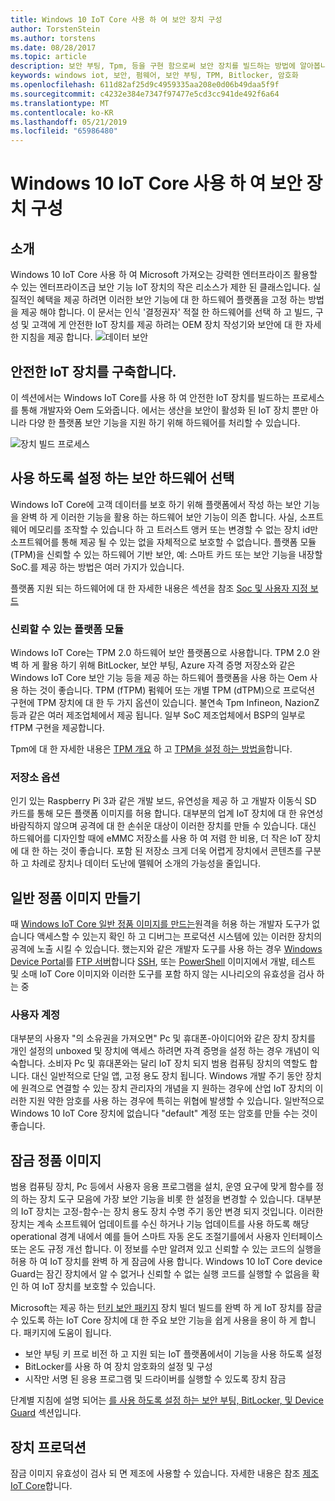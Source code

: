 ```yaml
---
title: Windows 10 IoT Core 사용 하 여 보안 장치 구성
author: TorstenStein
ms.author: torstens
ms.date: 08/28/2017
ms.topic: article
description: 보안 부팅, Tpm, 등을 구현 함으로써 보안 장치를 빌드하는 방법에 알아봅니다.
keywords: windows iot, 보안, 펌웨어, 보안 부팅, TPM, Bitlocker, 암호화
ms.openlocfilehash: 611d82af25d9c4959335aa208e0d06b49daa5f9f
ms.sourcegitcommit: c4232e384e7347f97477e5cd3cc941de492f6a64
ms.translationtype: MT
ms.contentlocale: ko-KR
ms.lasthandoff: 05/21/2019
ms.locfileid: "65986480"
---
```

# <a name="building-secure-devices-with-windows-10-iot-core"></a>Windows 10 IoT Core 사용 하 여 보안 장치 구성

## <a name="introduction"></a>소개  

Windows 10 IoT Core 사용 하 여 Microsoft 가져오는 강력한 엔터프라이즈 활용할 수 있는 엔터프라이즈급 보안 기능 IoT 장치의 작은 리소스가 제한 된 클래스입니다. 실질적인 혜택을 제공 하려면 이러한 보안 기능에 대 한 하드웨어 플랫폼을 고정 하는 방법을 제공 해야 합니다. 이 문서는 인식 '결정권자' 적절 한 하드웨어를 선택 하 고 빌드, 구성 및 고객에 게 안전한 IoT 장치를 제공 하려는 OEM 장치 작성기와 보안에 대 한 자세한 지침을 제공 합니다.
![데이터 보안](../media/SecurityFlowAndCertificates/DataRestExecutionMotion.png)

## <a name="building-a-secure-iot-devices"></a>안전한 IoT 장치를 구축합니다.  
이 섹션에서는 Windows IoT Core를 사용 하 여 안전한 IoT 장치를 빌드하는 프로세스를 통해 개발자와 Oem 도와줍니다. 에서는 생산을 보안이 활성화 된 IoT 장치 뿐만 아니라 다양 한 플랫폼 보안 기능을 지원 하기 위해 하드웨어를 처리할 수 있습니다.

![장치 빌드 프로세스](../media/SecurityFlowAndCertificates/DeviceBuildProcess.png)


## <a name="choosing-security-enabled-hardware"></a>사용 하도록 설정 하는 보안 하드웨어 선택
Windows IoT Core에 고객 데이터를 보호 하기 위해 플랫폼에서 작성 하는 보안 기능을 완벽 하 게 이러한 기능을 활용 하는 하드웨어 보안 기능이 의존 합니다. 사실, 소프트웨어 메모리를 조작할 수 있습니다 하 고 트러스트 앵커 또는 변경할 수 없는 장치 id만 소프트웨어를 통해 제공 될 수 있는 없을 자체적으로 보호할 수 없습니다. 플랫폼 모듈 (TPM)을 신뢰할 수 있는 하드웨어 기반 보안, 예: 스마트 카드 또는 보안 기능을 내장할 SoC.를 제공 하는 방법은 여러 가지가 있습니다. 

플랫폼 지원 되는 하드웨어에 대 한 자세한 내용은 섹션을 참조 [Soc 및 사용자 지정 보드](https://docs.microsoft.com/en-us/windows/iot-core/learn-about-hardware/socsandcustomboards) 

### <a name="trusted-platform-module"></a>신뢰할 수 있는 플랫폼 모듈
Windows IoT Core는 TPM 2.0 하드웨어 보안 플랫폼으로 사용합니다. TPM 2.0 완벽 하 게 활용 하기 위해 BitLocker, 보안 부팅, Azure 자격 증명 저장소와 같은 Windows IoT Core 보안 기능 등을 제공 하는 하드웨어 플랫폼을 사용 하는 Oem 사용 하는 것이 좋습니다. TPM (fTPM) 펌웨어 또는 개별 TPM (dTPM)으로 프로덕션 구현에 TPM 장치에 대 한 두 가지 옵션이 있습니다. 불연속 Tpm Infineon, NazionZ 등과 같은 여러 제조업체에서 제공 됩니다. 일부 SoC 제조업체에서 BSP의 일부로 fTPM 구현을 제공합니다. 

Tpm에 대 한 자세한 내용은 [TPM 개요](https://docs.microsoft.com/en-us/windows/iot-core/secure-your-device/tpm) 하 고 [TPM을 설정 하는 방법을](https://docs.microsoft.com/en-us/windows/iot-core/secure-your-device/setuptpm)합니다.

### <a name="storage-options"></a>저장소 옵션
인기 있는 Raspberry Pi 3과 같은 개발 보드, 유연성을 제공 하 고 개발자 이동식 SD 카드를 통해 모든 플랫폼 이미지를 허용 합니다. 대부분의 업계 IoT 장치에 대 한 유연성 바람직하지 않으며 공격에 대 한 손쉬운 대상이 이러한 장치를 만들 수 있습니다. 대신 하드웨어를 디자인할 때에 eMMC 저장소를 사용 하 여 저렴 한 비용, 더 작은 IoT 장치에 대 한 하는 것이 좋습니다. 포함 된 저장소 크게 더욱 어렵게 장치에서 콘텐츠를 구분 하 고 차례로 장치나 데이터 도난에 맬웨어 소개의 가능성을 줄입니다.

## <a name="creating-a-retail-image"></a>일반 정품 이미지 만들기 
때 [Windows IoT Core 일반 정품 이미지를 만드는](https://docs.microsoft.com/windows-hardware/manufacture/iot/iot-core-manufacturing-guide)원격을 허용 하는 개발자 도구가 없습니다 액세스할 수 있는지 확인 하 고 디버그는 프로덕션 시스템에 있는 이러한 장치의 공격에 노출 시킬 수 있습니다. 했는지와 같은 개발자 도구를 사용 하는 경우 [Windows Device Portal](https://docs.microsoft.com/en-us/windows/iot-core/manage-your-device/remotedisplay)를 [FTP 서버](https://docs.microsoft.com/en-us/windows/iot-core/connect-your-device/ftp)합니다 [SSH](https://docs.microsoft.com/en-us/windows/iot-core/connect-your-device/ssh), 또는 [PowerShell](https://docs.microsoft.com/en-us/windows/iot-core/connect-your-device/powershell) 이미지에서 개발, 테스트 및 소매 IoT Core 이미지와 이러한 도구를 포함 하지 않는 시나리오의 유효성을 검사 하는 중

### <a name="user-accounts"></a>사용자 계정
대부분의 사용자 "의 소유권을 가져오면" Pc 및 휴대폰-아이디어와 같은 장치 장치를 개인 설정의 unboxed 및 장치에 액세스 하려면 자격 증명을 설정 하는 경우 개념이 익숙합니다. 소비자 Pc 및 휴대폰와는 달리 IoT 장치 되지 범용 컴퓨팅 장치의 역할도 합니다. 대신 일반적으로 단일 앱, 고정 용도 장치 됩니다. Windows 개발 주기 동안 장치에 원격으로 연결할 수 있는 장치 관리자의 개념을 지 원하는 경우에 산업 IoT 장치의 이러한 지원 약한 암호를 사용 하는 경우에 특히는 위협에 발생할 수 있습니다. 일반적으로 Windows 10 IoT Core 장치에 없습니다 "default" 계정 또는 암호를 만들 수는 것이 좋습니다.

## <a name="lockdown-a-retail-image"></a>잠금 정품 이미지
범용 컴퓨팅 장치, Pc 등에서 사용자 응용 프로그램을 설치, 운영 요구에 맞게 함수를 정의 하는 장치 도구 모음에 가장 보안 기능을 비롯 한 설정을 변경할 수 있습니다. 대부분의 IoT 장치는 고정-함수-는 장치 용도 장치 수명 주기 동안 변경 되지 것입니다. 이러한 장치는 계속 소프트웨어 업데이트를 수신 하거나 기능 업데이트를 사용 하도록 해당 operational 경계 내에서 예를 들어 스마트 자동 온도 조절기를에서 사용자 인터페이스 또는 온도 규정 개선 합니다. 이 정보를 수만 알려져 있고 신뢰할 수 있는 코드의 실행을 허용 하 여 IoT 장치를 완벽 하 게 잠금에 사용 합니다. Windows 10 IoT Core device Guard는 잠긴 장치에서 알 수 없거나 신뢰할 수 없는 실행 코드를 실행할 수 없음을 확인 하 여 IoT 장치를 보호할 수 있습니다.

Microsoft는 제공 하는 [턴키 보안 패키지](https://github.com/ms-iot/security/tree/master/TurnkeySecurity) 장치 빌더 빌드를 완벽 하 게 IoT 장치를 잠글 수 있도록 하는 IoT Core 장치에 대 한 주요 보안 기능을 쉽게 사용을 용이 하 게 합니다. 패키지에 도움이 됩니다.

* 보안 부팅 키 프로 비전 하 고 지원 되는 IoT 플랫폼에서이 기능을 사용 하도록 설정
* BitLocker를 사용 하 여 장치 암호화의 설정 및 구성 
* 시작만 서명 된 응용 프로그램 및 드라이버를 실행할 수 있도록 장치 잠금

단계별 지침에 설명 되어는 [를 사용 하도록 설정 하는 보안 부팅, BitLocker, 및 Device Guard](https://docs.microsoft.com/en-us/windows/iot-core/secure-your-device/securebootandbitlocker) 섹션입니다.

## <a name="device-production"></a>장치 프로덕션
잠금 이미지 유효성이 검사 되 면 제조에 사용할 수 있습니다. 자세한 내용은 참조 [제조 IoT Core](https://docs.microsoft.com/en-us/windows-hardware/manufacture/iot/)합니다.
